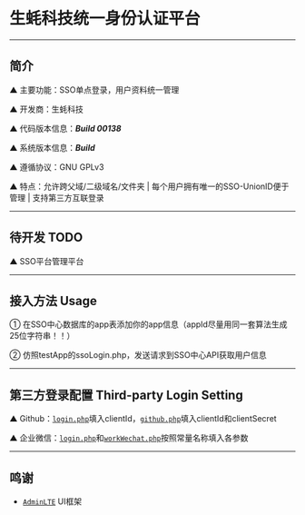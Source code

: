 # 生蚝科技统一身份认证平台

---

## 简介

▲ 主要功能：SSO单点登录，用户资料统一管理

▲ 开发商：生蚝科技

▲ 代码版本信息：***Build 00138***

▲ 系统版本信息：***Build***

▲ 遵循协议：GNU GPLv3

▲ 特点：允许跨父域/二级域名/文件夹 | 每个用户拥有唯一的SSO-UnionID便于管理 | 支持第三方互联登录

---

## 待开发 TODO

▲ SSO平台管理平台

---

## 接入方法 Usage

① 在SSO中心数据库的app表添加你的app信息（appId尽量用同一套算法生成25位字符串！！）

② 仿照testApp的ssoLogin.php，发送请求到SSO中心API获取用户信息

---

## 第三方登录配置 Third-party Login Setting

▲ Github：[`login.php`](https://github.com/OysterTech/OT-SSO/blob/master/login.php#L109)填入clientId，[`github.php`](https://github.com/OysterTech/OT-SSO/blob/master/thirdLogin/github.php)填入clientId和clientSecret

▲ 企业微信：[`login.php`](https://github.com/OysterTech/OT-SSO/blob/master/login.php#L130)和[`workWechat.php`](https://github.com/OysterTech/OT-SSO/blob/master/thirdLogin/workWechat.php)按照常量名称填入各参数

---

## 鸣谢

* [`AdminLTE`](https://github.com/almasaeed2010/AdminLTE) UI框架
